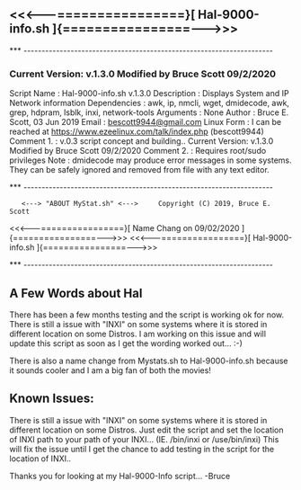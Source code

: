 
## <<<---================}[ Hal-9000-info.sh ]{================--->>>

*** ---------------------------------------------------------------------

### Current Version: v.1.3.0 Modified by Bruce Scott 09/2/2020
 Script Name  : Hal-9000-info.sh v.1.3.0
 Description  : Displays System and IP Network information
 Dependencies : awk, ip, nmcli, wget, dmidecode, awk, grep, hdpram, lsblk, inxi, network-tools
 Arguments    : None
 Author       : Bruce E. Scott, 03 Jun 2019
 Email        : bescott9944@gmail.com
 Linux Form   : I can be reached at https://www.ezeelinux.com/talk/index.php (bescott9944)
 Comment 1.   : v.0.3 script concept and building.. Current Version: v.1.3.0 Modified by Bruce Scott 09/2/2020
 Comment 2.   : Requires root/sudo privileges
 Note         : dmidecode may produce error messages in some systems. They can be
                safely ignored and removed from file with any text editor.

*** ---------------------------------------------------------------------

       <---> "ABOUT MyStat.sh" <--->     Copyright (C) 2019, Bruce E. Scott
   <<<---================}[ Name Chang on 09/02/2020 ]{================--->>>
       <<<---================}[ Hal-9000-info.sh ]{================--->>>

*** ---------------------------------------------------------------------

## A Few Words about Hal
There has been a few months testing and the script is working ok for now. There is still
a issue with "INXI" on some systems where it is stored in different location on some Distros.
I am working on this issue and will update this script as soon as I get the wording worked
out... :-)

There is also a name change from Mystats.sh to Hal-9000-info.sh because it sounds cooler and I
am a big fan of both the movies!

## Known Issues:
There is still a issue with "INXI" on some systems where it is stored in different location on some Distros.
Just edit the script and set the location of INXI path to your path of your INXI... (IE. /bin/inxi or /use/bin/inxi)
This will fix the issue until I get the chance to add testing in the script for the location of INXI..

Thanks you for looking at my Hal-9000-Info script...
-Bruce

